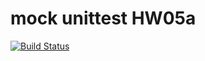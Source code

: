 # mock unittest HW05a
[![Build Status](https://travis-ci.org/jeny-xye/HW04_567.svg?branch=HW05a_Mocking)](https://travis-ci.com/jeny-xye/HW04_567)
